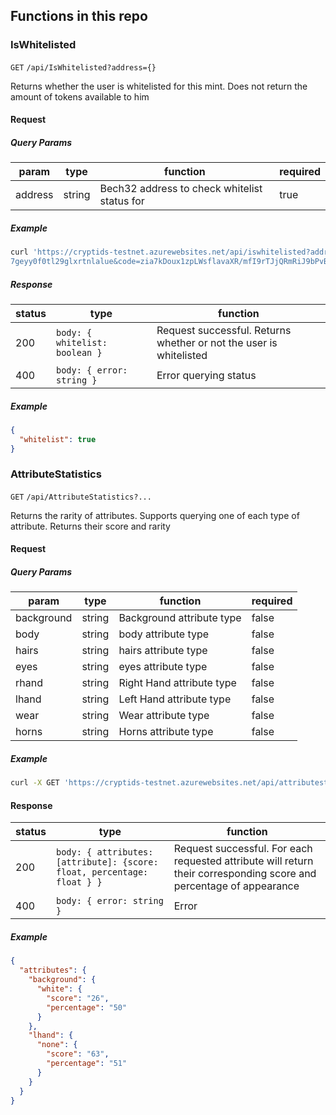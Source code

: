 ## Functions in this repo

### IsWhitelisted

`GET` `/api/IsWhitelisted?address={}`

Returns whether the user is whitelisted for this mint.
Does not return the amount of tokens available to him

#### Request

##### Query Params

| param   | type   | function                                     | required |
|---------|--------|----------------------------------------------|----------|
| address | string | Bech32 address to check whitelist status for | true     |

##### Example

```bash
curl 'https://cryptids-testnet.azurewebsites.net/api/iswhitelisted?address=secret1p0vgghl8rw4ukzm
7geyy0f0tl29glxrtnlalue&code=zia7kDoux1zpLWsflavaXR/mfI9rTJjQRmRiJ9bPvBZOwNlqIaOvmQ=='
```


##### Response

| status | type                           | function                                                           |
|--------|--------------------------------|--------------------------------------------------------------------|
| 200    | `body: { whitelist: boolean }` | Request successful. Returns whether or not the user is whitelisted |
| 400    | `body: { error: string }`      | Error querying status                                              |

##### Example

```json
{
  "whitelist": true
}
```

### AttributeStatistics

`GET` `/api/AttributeStatistics?...`

Returns the rarity of attributes. Supports querying one of each type of attribute.
Returns their score and rarity

#### Request
 
##### Query Params

| param      | type   | function                  | required |
|------------|--------|---------------------------|----------|
| background | string | Background attribute type | false    |
| body       | string | body attribute type       | false    |
| hairs      | string | hairs attribute type      | false    |
| eyes       | string | eyes attribute type       | false    |
| rhand      | string | Right Hand attribute type | false    |
| lhand      | string | Left Hand attribute type  | false    |
| wear       | string | Wear attribute type       | false    |
| horns      | string | Horns attribute type      | false    |

##### Example

```bash
curl -X GET 'https://cryptids-testnet.azurewebsites.net/api/attributestatistics?background=white&lhand=none&code=p5CbBJPQfYHjNq/PxjAEAsebbVjOgP2h2qkk8zQyvd1KDxhLynQgeg=='
```

#### Response

| status | type                                                                    | function                                                                                                            |
|--------|-------------------------------------------------------------------------|---------------------------------------------------------------------------------------------------------------------|
| 200    | `body: { attributes: [attribute]: {score: float, percentage: float } }` | Request successful. For each requested attribute will return their corresponding score and percentage of appearance |
| 400    | `body: { error: string }`                                               | Error                                                                                                               |


##### Example
```json
{
  "attributes": {
    "background": {
      "white": {
        "score": "26",
        "percentage": "50"
      }
    },
    "lhand": {
      "none": {
        "score": "63",
        "percentage": "51"
      }
    }
  }
}
```

